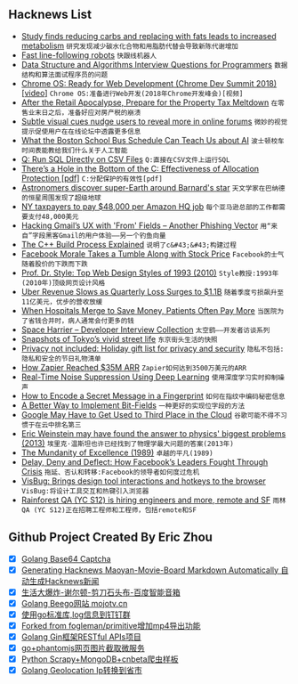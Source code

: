 ## Hacknews List


- [Study finds reducing carbs and replacing with fats leads to increased metabolism](https://www.nytimes.com/2018/11/14/well/eat/how-a-low-carb-diet-might-help-you-maintain-a-healthy-weight.html)  `研究发现减少碳水化合物和用脂肪代替会导致新陈代谢增加`
- [Fast line-following robots](https://www.a1k0n.net/2018/11/13/fast-line-following.html)  `快跟线机器人`
- [Data Structure and Algorithms Interview Questions for Programmers](https://hackernoon.com/50-data-structure-and-algorithms-interview-questions-for-programmers-b4b1ac61f5b0)  `数据结构和算法面试程序员的问题`
- [Chrome OS: Ready for Web Development (Chrome Dev Summit 2018) [video]](https://www.youtube.com/watch?v=QTmAtXoPkgw)  `Chrome OS:准备进行Web开发(2018年Chrome开发峰会)[视频]`
- [After the Retail Apocalypse, Prepare for the Property Tax Meltdown](https://www.citylab.com/equity/2018/11/property-tax-dark-store-theory-retail-apocalypse-walmart/574123/)  `在零售业末日之后，准备好应对房产税的崩溃`
- [Subtle visual cues nudge users to reveal more in online forums](https://news.psu.edu/story/543000/2018/11/06/research/subtle-visual-cues-nudge-users-reveal-more-online-forums)  `微妙的视觉提示促使用户在在线论坛中透露更多信息`
- [What the Boston School Bus Schedule Can Teach Us about AI](https://www.wired.com/story/joi-ito-ai-and-bus-routes/)  `波士顿校车时间表能教给我们什么关于人工智能`
- [Q: Run SQL Directly on CSV Files](https://harelba.github.io/q/)  `Q:直接在CSV文件上运行SQL`
- [There’s a Hole in the Bottom of the C: Effectiveness of Allocation Protection [pdf]](http://web.mit.edu/ha22286/www/papers/SecDev18.pdf)  `C:分配保护的有效性[pdf]`
- [Astronomers discover super-Earth around Barnard&#39;s star](https://phys.org/news/2018-11-astronomers-super-earth-barnard-star.html)  `天文学家在巴纳德的恒星周围发现了超级地球`
- [NY taxpayers to pay $48,000 per Amazon HQ job](http://www.fox5ny.com/news/48k-per-amazon-hq-job)  `每个亚马逊总部的工作都需要支付48,000美元`
- [Hacking Gmail’s UX with &#39;From&#39; Fields – Another Phishing Vector](https://blog.cotten.io/hacking-gmail-with-weird-from-fields-d6494254722f)  `用“来自”字段黑客Gmail的用户体验——另一个钓鱼向量`
- [The C&#43;&#43; Build Process Explained](https://github.com/green7ea/cpp-compilation/blob/master/README.md)  `说明了c&#43;&#43;构建过程`
- [Facebook Morale Takes a Tumble Along with Stock Price](https://www.wsj.com/articles/facebook-morale-takes-a-tumble-along-with-stock-price-1542200400)  `Facebook的士气随着股价的下跌而下跌`
- [Prof. Dr. Style: Top Web Design Styles of 1993 (2010)](http://contemporary-home-computing.org/prof-dr-style/)  `Style教授:1993年(2010年)顶级网页设计风格`
- [Uber Revenue Slows as Quarterly Loss Surges to $1.1B](https://www.bloomberg.com/news/articles/2018-11-14/uber-revenue-slows-as-quarterly-loss-surges-to-1-1-billion)  `随着季度亏损飙升至11亿美元，优步的营收放缓`
- [When Hospitals Merge to Save Money, Patients Often Pay More](https://www.nytimes.com/2018/11/14/health/hospital-mergers-health-care-spending.html)  `当医院为了省钱合并时，病人通常会付更多的钱`
- [Space Harrier – Developer Interview Collection](http://shmuplations.com/spaceharrier/)  `太空鹞——开发者访谈系列`
- [Snapshots of Tokyo’s vivid street life](https://www.huckmag.com/art-and-culture/photography-2/tokyo-street-photographer-mikiko-hara/)  `东京街头生活的快照`
- [Privacy not included: Holiday gift list for privacy and security](https://foundation.mozilla.org/en/privacynotincluded/)  `隐私不包括:隐私和安全的节日礼物清单`
- [How Zapier Reached $35M ARR](https://ryanberg.co/how-zapier-reached-35m-arr-with-this-saas-seo-strategy/)  `Zapier如何达到3500万美元的ARR`
- [Real-Time Noise Suppression Using Deep Learning](https://devblogs.nvidia.com/nvidia-real-time-noise-suppression-deep-learning/)  `使用深度学习实时抑制噪声`
- [How to Encode a Secret Message in a Fingerprint](https://spectrum.ieee.org/tech-talk/telecom/security/how-to-encode-a-secret-message-into-a-fingerprint)  `如何在指纹中编码秘密信息`
- [A Better Way to Implement Bit-Fields](https://andrewkelley.me/post/a-better-way-to-implement-bit-fields.html)  `一种更好的实现位字段的方法`
- [Google May Have to Get Used to Third Place in the Cloud](https://www.bloomberg.com/news/articles/2018-11-13/google-may-have-to-get-used-to-third-place-in-the-cloud)  `谷歌可能不得不习惯于在云中排名第三`
- [Eric Weinstein may have found the answer to physics&#39; biggest problems (2013)](https://www.theguardian.com/science/2013/may/23/eric-weinstein-answer-physics-problems)  `埃里克·温斯坦也许已经找到了物理学最大问题的答案(2013年)`
- [The Mundanity of Excellence (1989)](https://fermatslibrary.com/s/the-mundanity-of-excellence-an-ethnographic-report-on-stratification-and-olympic-swimmers)  `卓越的平凡(1989)`
- [Delay, Deny and Deflect: How Facebook’s Leaders Fought Through Crisis](https://www.nytimes.com/2018/11/14/technology/facebook-data-russia-election-racism.html)  `拖延、否认和转移:Facebook的领导者如何度过危机`
- [VisBug: Brings design tool interactions and hotkeys to the browser](https://github.com/GoogleChromeLabs/projectvisbug)  `VisBug:将设计工具交互和热键引入浏览器`
- [Rainforest QA (YC S12) is hiring engineers and more, remote and SF](https://jobs.lever.co/rainforest?lever-source%5B%5D=russ)  `雨林QA (YC S12)正在招聘工程师和工程师，包括remote和SF`

## Github Project Created By Eric Zhou

- [x] [Golang Base64 Captcha](https://github.com/mojocn/base64Captcha)
- [x] [Generating Hacknews Maoyan-Movie-Board Markdown Automatically 自动生成Hacknews新闻](https://github.com/dejavuzhou/md-genie)
- [x] [生活大爆炸-谢尔顿-剪刀石头布-百度智能音箱](https://github.com/mojocn/dueros-bang-game)
- [x] [Golang Beego网站 mojotv.cn](https://github.com/mojocn/www.mojotv.cn)
- [x] [使用go标准库,log信息到钉钉群](https://github.com/mojocn/dooger)
- [x] [Forked from fogleman/primitive增加mp4导出功能](https://github.com/mojocn/primitive)
- [x] [Golang Gin框架RESTful APIs项目](https://github.com/JJJJJJJerk/ezier-golang-web-api-framework)
- [x] [go+phantomjs网页图片截取微服务](https://github.com/mojocn/screen_shot)
- [x] [Python Scrapy+MongoDB+cnbeta爬虫样板](https://github.com/mojocn/scrapy_mongodb_boilerplate_cnbeta)
- [x] [Golang Geolocation Ip转换到省市](https://github.com/mojocn/ip2location)